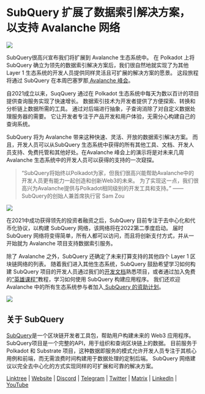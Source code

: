 # SubQuery 扩展了数据索引解决方案，以支持 Avalanche 网络

![](https://miro.medium.com/max/1400/1*TzciSe7GYLJs_2d9BoXXXQ.png)

SubQuery很高兴宣布我们将扩展到 Avalanche 生态系统中。 在 Polkadot 上将 SubQuery 确立为领先的数据索引解决方案后，我们很自然地就实现了为其他 Layer 1 生态系统的开发人员提供同样灵活且可扩展的解决方案的愿景。 这段旅程将通过 SubQuery 在本周巴塞罗那[ Avalanche 峰会](https://www.avalanchesummit.com/agenda)。

自2021成立以来，SuqQuery 通过在 Polkadot 生态系统中每天为数以百计的项目提供查询服务实现了快速增长。 数据索引技术为开发者提供了方便探索、转换和分析链上数据所需的工具。 通过对后端进行抽象，子查询消除了对自定义数据处理服务器的需要。 它让开发者专注于产品开发和用户体验，无需分心构建自己的查询系统。

SubQuery 将为 Avalanche 带来这种快速、灵活、开放的数据索引解决方案。 而且，开发人员可以从SubQuery 生态系统中获得的所有其他工具、文档、开发人员支持、免费托管和其他好处。在Avalanche 峰会上的演示将是对未来几周 Avalanche 生态系统中的开发人员可以获得的支持的一次窥探。

> “SubQuery将始终以Polkadot为家，但我们很高兴能帮助Avalanche中的开发人员更有能力一起创造和创新Web3的未来。 为了实现这一点，我们很高兴为Avalanche提供与Polkadot相同级别的开发工具和支持。” —— SubQuery的创始人兼首席执行官 Sam Zou

![](https://miro.medium.com/max/1400/0*F6j717yuckn37cNe
)

在2021中成功获得领先的投资者融资之后，SubQuery 目前专注于去中心化和代币化协议，以构建 SubQuery 网络，该网络将在2022第二季度启动。 届时 SubQuery 网络将变得简单，所有人都可以访问，而且将创新支付方式，并从一开始就为 Avalanche 项目支持数据索引服务。

除了 Avalanche 之外，SubQuery 还确定了未来打算支持的其他四个 Layer 1 区块链网络的列表。 随着我们进入其他生态系统，SubQuery 鼓励希望学习如何构建 SubQuery 项目的开发人员通过我们的[开发文档](https://doc.subquery.network/)熟悉项目，或者通过加入免费的[“英雄课程”](https://subquery.coassemble.com/unlock/dOKZW6O#/)教程，学习如何使用 SubQuery 构建应用程序。 我们还欢迎 Avalanche 中的所有生态系统参与者加入[ SubQuery 的资助计划](https://subquery.network/grants)。

![](https://miro.medium.com/max/1400/1*lvd3P9kg-PNhGIWLtBh8-A.jpeg)

## 关于 SubQuery

[SubQuery](https://subquery.network)是一个区块链开发者工具包，帮助用户构建未来的 Web3 应用程序。 SubQuery项目是一个完整的API，用于组织和查询区块链上的数据。 目前服务于 Polkadot 和 Substrate 项目，这种数据即服务的模式允许开发人员专注于其核心用例和前端，而无需浪费时间构建用于数据处理的定制后端。 SubQuery 网络建议以完全去中心化的方式实现同样的可扩展和可靠的解决方案。

​​[Linktree](https://linktr.ee/subquerynetwork) | [Website](https://subquery.network/) | [Discord](https://discord.com/invite/78zg8aBSMG) | [Telegram](https://t.me/subquerynetwork) | [Twitter](https://twitter.com/subquerynetwork) | [Matrix](https://matrix.to/#/#subquery:matrix.org) | [LinkedIn](https://www.linkedin.com/company/subquery) | [YouTube](https://www.youtube.com/channel/UCi1a6NUUjegcLHDFLr7CqLw)
